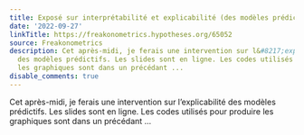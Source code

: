 ```yaml
---
title: Exposé sur interprétabilité et explicabilité (des modèles prédictifs)
date: '2022-09-27'
linkTitle: https://freakonometrics.hypotheses.org/65052
source: Freakonometrics
description: Cet après-midi, je ferais une intervention sur l&#8217;explicabilité
  des modèles prédictifs. Les slides sont en ligne. Les codes utilisés pour produire
  les graphiques sont dans un précédant ...
disable_comments: true
---
```

Cet après-midi, je ferais une intervention sur l&#8217;explicabilité des modèles prédictifs. Les slides sont en ligne. Les codes utilisés pour produire les graphiques sont dans un précédant ...